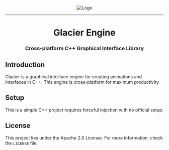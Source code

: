 <p align="center">
  <img src="android/assets/bin/img/logo.png" alt="Logo">
</p>


---

<h1 align="center">Glacier Engine</h1>

<h3 align="center">Cross-platform C++ Graphical Interface Library</h3>


## Introduction

Glacier is a graphical interface engine for creating animations and interfaces in C++. This engine is cross-platform for maximum productivity


## Setup

This is a simple C++ project requires forceful injection with no official setup.


## License

This project lies under the Apache 2.0 License. For more information, check the `LICENSE` file.

